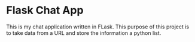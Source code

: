 # Flask Chat App

This is my chat application written in FLask. This purpose of this project is to 
take data from a URL and store the information a python list.